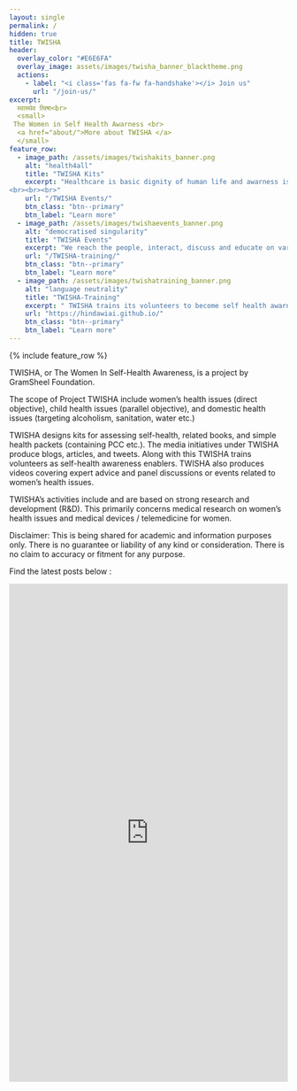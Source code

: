 ```yaml
---
layout: single
permalink: /
hidden: true
title: TWISHA
header:
  overlay_color: "#E6E6FA"
  overlay_image: assets/images/twisha_banner_blacktheme.png
  actions:
    - label: "<i class='fas fa-fw fa-handshake'></i> Join us"
      url: "/join-us/"
excerpt:
  स्वास्थेव त्विषा<br>
  <small>
 The Women in Self Health Awarness <br>
  <a href="about/">More about TWISHA </a>
  </small>
feature_row:
  - image_path: /assets/images/twishakits_banner.png
    alt: "health4all"
    title: "TWISHA Kits"
    excerpt: "Healthcare is basic dignity of human life and awarness is the key to Health assessment and prevention of illnesses. This intiatives works towards developing awareness on women, child and community health issues and possible preventive measures along with some basic screening tools. TWISHA Kits include Self Assessing Kits, Health Kits Information Leaflets, guides and protocols.
<br><br><br>"
    url: "/TWISHA Events/"
    btn_class: "btn--primary"
    btn_label: "Learn more"
  - image_path: /assets/images/twishaevents_banner.png
    alt: "democratised singularity"
    title: "TWISHA Events"
    excerpt: "We reach the people, interact, discuss and educate on various Women, Child and Community health aspects through Webinars, Symposium,Videos, Panel Discussions, Campaigns and more.<br><br><br>"
    url: "/TWISHA-training/"
    btn_class: "btn--primary"
    btn_label: "Learn more"
  - image_path: /assets/images/twishatraining_banner.png
    alt: "language neutrality"
    title: "TWISHA-Training"
    excerpt: " TWISHA trains its volunteers to become self health awarness enablers, these trainings equip them with neccessary skills to aid basic healthcare protocols also assist digi health and Telemedicine."
    url: "https://hindawiai.github.io/"
    btn_class: "btn--primary"
    btn_label: "Learn more"      
---
```


{% include feature_row %}

TWISHA, or The Women In Self-Health Awareness, is a project by GramSheel Foundation. 

The scope of Project TWISHA include women’s health issues (direct objective), child health issues (parallel objective), and domestic health issues (targeting alcoholism, sanitation, water etc.)

TWISHA designs kits for assessing self-health, related books, and simple health packets (containing PCC etc.). The media initiatives under TWISHA produce blogs, articles, and tweets. Along with this TWISHA trains volunteers as self-health awareness enablers. TWISHA also produces videos covering expert advice and panel discussions or events related to women’s health issues.

TWISHA’s activities include and are based on strong research and development (R&D). This primarily concerns medical research on women’s health issues and medical devices / telemedicine for women.
 

Disclaimer: This is being shared for academic and information purposes only. There is no guarantee or liability of any kind or consideration. There is no claim to accuracy or fitment for any purpose.


Find the latest posts below :

<style>
.responsive-wrap iframe{ max-width: 100%;}
</style>
<div class="responsive-wrap" markdown="0">
<!-- this is the embed code provided by Google -->
<iframe src="https://www.facebook.com/plugins/page.php?href=https%3A%2F%2Fwww.facebook.com%2FTwisha-384439938650057&tabs=timeline&width=5000&height=900&small_header=true&adapt_container_width=true&hide_cover=true&show_facepile=true&appId" width="5000" height="900" style="border:none;overflow:hidden" scrolling="no" frameborder="0" allowfullscreen="true" allow="autoplay; clipboard-write; encrypted-media; picture-in-picture; web-share"></iframe>
</div>


